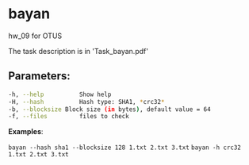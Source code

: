 # bayan
hw_09 for OTUS

The task description is in 'Task_bayan.pdf'

## Parameters:

```bash
-h, --help			Show help
-H, --hash			Hash type: SHA1, *crc32*
-b, --blocksize	Block size (in bytes), default value = 64
-f, --files			files to check
```

**Examples**: 

`bayan --hash sha1 --blocksize 128 1.txt 2.txt 3.txt`
`bayan -h crc32 1.txt 2.txt 3.txt`
